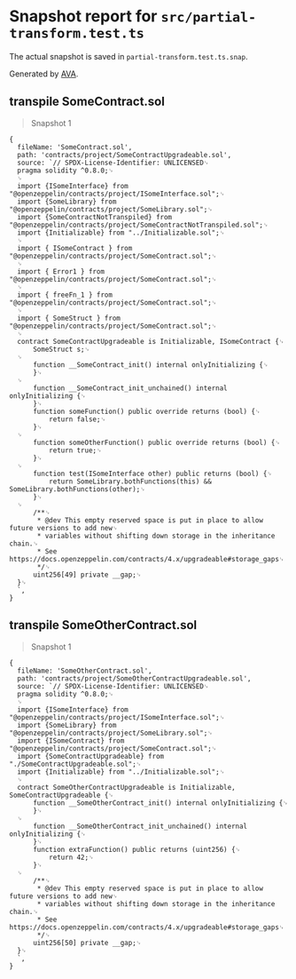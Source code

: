 # Snapshot report for `src/partial-transform.test.ts`

The actual snapshot is saved in `partial-transform.test.ts.snap`.

Generated by [AVA](https://avajs.dev).

## transpile SomeContract.sol

> Snapshot 1

    {
      fileName: 'SomeContract.sol',
      path: 'contracts/project/SomeContractUpgradeable.sol',
      source: `// SPDX-License-Identifier: UNLICENSED␊
      pragma solidity ^0.8.0;␊
      ␊
      import {ISomeInterface} from "@openzeppelin/contracts/project/ISomeInterface.sol";␊
      import {SomeLibrary} from "@openzeppelin/contracts/project/SomeLibrary.sol";␊
      import {SomeContractNotTranspiled} from "@openzeppelin/contracts/project/SomeContractNotTranspiled.sol";␊
      import {Initializable} from "../Initializable.sol";␊
      ␊
      import { ISomeContract } from "@openzeppelin/contracts/project/SomeContract.sol";␊
      ␊
      import { Error1 } from "@openzeppelin/contracts/project/SomeContract.sol";␊
      ␊
      import { freeFn_1 } from "@openzeppelin/contracts/project/SomeContract.sol";␊
      ␊
      import { SomeStruct } from "@openzeppelin/contracts/project/SomeContract.sol";␊
      ␊
      contract SomeContractUpgradeable is Initializable, ISomeContract {␊
          SomeStruct s;␊
      ␊
          function __SomeContract_init() internal onlyInitializing {␊
          }␊
      ␊
          function __SomeContract_init_unchained() internal onlyInitializing {␊
          }␊
          function someFunction() public override returns (bool) {␊
              return false;␊
          }␊
      ␊
          function someOtherFunction() public override returns (bool) {␊
              return true;␊
          }␊
      ␊
          function test(ISomeInterface other) public returns (bool) {␊
              return SomeLibrary.bothFunctions(this) && SomeLibrary.bothFunctions(other);␊
          }␊
      ␊
          /**␊
           * @dev This empty reserved space is put in place to allow future versions to add new␊
           * variables without shifting down storage in the inheritance chain.␊
           * See https://docs.openzeppelin.com/contracts/4.x/upgradeable#storage_gaps␊
           */␊
          uint256[49] private __gap;␊
      }␊
      `,
    }

## transpile SomeOtherContract.sol

> Snapshot 1

    {
      fileName: 'SomeOtherContract.sol',
      path: 'contracts/project/SomeOtherContractUpgradeable.sol',
      source: `// SPDX-License-Identifier: UNLICENSED␊
      pragma solidity ^0.8.0;␊
      ␊
      import {ISomeInterface} from "@openzeppelin/contracts/project/ISomeInterface.sol";␊
      import {SomeLibrary} from "@openzeppelin/contracts/project/SomeLibrary.sol";␊
      import {ISomeContract} from "@openzeppelin/contracts/project/SomeContract.sol";␊
      import {SomeContractUpgradeable} from "./SomeContractUpgradeable.sol";␊
      import {Initializable} from "../Initializable.sol";␊
      ␊
      contract SomeOtherContractUpgradeable is Initializable, SomeContractUpgradeable {␊
          function __SomeOtherContract_init() internal onlyInitializing {␊
          }␊
      ␊
          function __SomeOtherContract_init_unchained() internal onlyInitializing {␊
          }␊
          function extraFunction() public returns (uint256) {␊
              return 42;␊
          }␊
      ␊
          /**␊
           * @dev This empty reserved space is put in place to allow future versions to add new␊
           * variables without shifting down storage in the inheritance chain.␊
           * See https://docs.openzeppelin.com/contracts/4.x/upgradeable#storage_gaps␊
           */␊
          uint256[50] private __gap;␊
      }␊
      `,
    }
